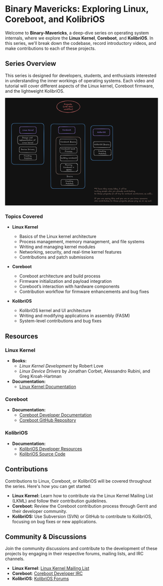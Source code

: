 # **Binary Mavericks: Exploring Linux, Coreboot, and KolibriOS**

Welcome to **Binary-Mavericks**, a deep-dive series on operating system internals, where we explore the **Linux Kernel**, **Coreboot**, and **KolibriOS**. In this series, we'll break down the codebase, record introductory videos, and make contributions to each of these projects.

## **Series Overview**

This series is designed for developers, students, and enthusiasts interested in understanding the inner workings of operating systems. Each video and tutorial will cover different aspects of the Linux kernel, Coreboot firmware, and the lightweight KolibriOS.

![projects](assets/projects.png)

### **Topics Covered**
- **Linux Kernel**
  - Basics of the Linux kernel architecture
  - Process management, memory management, and file systems
  - Writing and managing kernel modules
  - Networking, security, and real-time kernel features
  - Contributions and patch submissions

- **Coreboot**
  - Coreboot architecture and build process
  - Firmware initialization and payload integration
  - Coreboot’s interaction with hardware components
  - Contribution workflow for firmware enhancements and bug fixes

- **KolibriOS**
  - KolibriOS kernel and UI architecture
  - Writing and modifying applications in assembly (FASM)
  - System-level contributions and bug fixes

## **Resources**

### **Linux Kernel**
- **Books:**
  - *Linux Kernel Development* by Robert Love
  - *Linux Device Drivers* by Jonathan Corbet, Alessandro Rubini, and Greg Kroah-Hartman
- **Documentation:**
  - [Linux Kernel Documentation](https://www.kernel.org/doc/html/latest/)

### **Coreboot**
- **Documentation:**
  - [Coreboot Developer Documentation](https://doc.coreboot.org/)
  - [Coreboot GitHub Repository](https://github.com/coreboot/coreboot)

### **KolibriOS**
- **Documentation:**
  - [KolibriOS Developer Resources](https://wiki.kolibrios.org/wiki/Main_Page)
  - [KolibriOS Source Code](https://github.com/kolibrios)

## **Contributions**

Contributions to Linux, Coreboot, or KolibriOS will be covered throughout the series. Here's how you can get started:

- **Linux Kernel:** Learn how to contribute via the Linux Kernel Mailing List (LKML) and follow their contribution guidelines.
- **Coreboot:** Review the Coreboot contribution process through Gerrit and their developer community.
- **KolibriOS:** Use Subversion (SVN) or GitHub to contribute to KolibriOS, focusing on bug fixes or new applications.

## **Community & Discussions**

Join the community discussions and contribute to the development of these projects by engaging in their respective forums, mailing lists, and IRC channels.

- **Linux Kernel**: [Linux Kernel Mailing List](https://lkml.org/)
- **Coreboot**: [Coreboot Developer IRC](https://doc.coreboot.org/discuss.html)
- **KolibriOS**: [KolibriOS Forums](http://board.kolibrios.org/)

